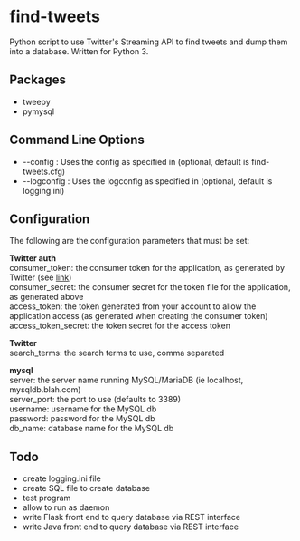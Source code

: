 # find-tweets
Python script to use Twitter's Streaming API to find tweets and dump them into a database. Written for Python 3.

## Packages
* tweepy
* pymysql

## Command Line Options
* --config <filename>: Uses the config as specified in <filename> (optional, default is find-tweets.cfg)
* --logconfig <filename>: Uses the logconfig as specified in <filename> (optional, default is logging.ini)

## Configuration
The following are the configuration parameters that must be set:  

**Twitter auth**  
consumer_token: the consumer token for the application, as generated by Twitter (see [link](https://apps.twitter.com/))  
consumer_secret: the consumer secret for the token file for the application, as generated above  
access_token: the token generated from your account to allow the application access (as generated when creating the consumer token)  
access_token_secret: the token secret for the access token  

**Twitter**  
search_terms: the search terms to use, comma separated  

**mysql**  
server: the server name running MySQL/MariaDB (ie localhost, mysqldb.blah.com)  
server_port: the port to use (defaults to 3389)  
username: username for the MySQL db  
password: password for the MySQL db  
db_name: database name for the MySQL db  

## Todo
* create logging.ini file
* create SQL file to create database
* test program
* allow to run as daemon
* write Flask front end to query database via REST interface
* write Java front end to query database via REST interface 
